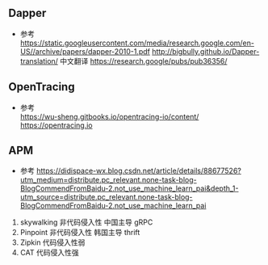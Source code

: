 ## Dapper
- 参考
https://static.googleusercontent.com/media/research.google.com/en-US//archive/papers/dapper-2010-1.pdf
http://bigbully.github.io/Dapper-translation/ 中文翻译
https://research.google/pubs/pub36356/



## OpenTracing
- 参考  
https://wu-sheng.gitbooks.io/opentracing-io/content/
https://opentracing.io

## APM
- 参考
https://didispace-wx.blog.csdn.net/article/details/88677526?utm_medium=distribute.pc_relevant.none-task-blog-BlogCommendFromBaidu-2.not_use_machine_learn_pai&depth_1-utm_source=distribute.pc_relevant.none-task-blog-BlogCommendFromBaidu-2.not_use_machine_learn_pai

1. skywalking 非代码侵入性 中国主导 gRPC
2. Pinpoint 非代码侵入性 韩国主导 thrift
3. Zipkin 代码侵入性弱
4. CAT 代码侵入性强
